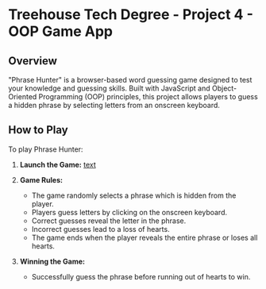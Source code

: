 # Treehouse Tech Degree - Project 4 - OOP Game App

## Overview

"Phrase Hunter" is a browser-based word guessing game designed to test your knowledge and guessing skills. Built with JavaScript and Object-Oriented Programming (OOP) principles, this project allows players to guess a hidden phrase by selecting letters from an onscreen keyboard.

## How to Play

To play Phrase Hunter:

1. **Launch the Game:**
    [text](https://sallen1851.github.io/OOP-Game-App/)

2. **Game Rules:**
   - The game randomly selects a phrase which is hidden from the player.
   - Players guess letters by clicking on the onscreen keyboard.
   - Correct guesses reveal the letter in the phrase.
   - Incorrect guesses lead to a loss of hearts.
   - The game ends when the player reveals the entire phrase or loses all hearts.

3. **Winning the Game:**
   - Successfully guess the phrase before running out of hearts to win.